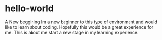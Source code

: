 # hello-world
A New beggining
Im a new beginner to this type of environment and would like to learn about coding. Hopefully this would be a great experience for me.
This is about me start a new stage in my learning experience.
